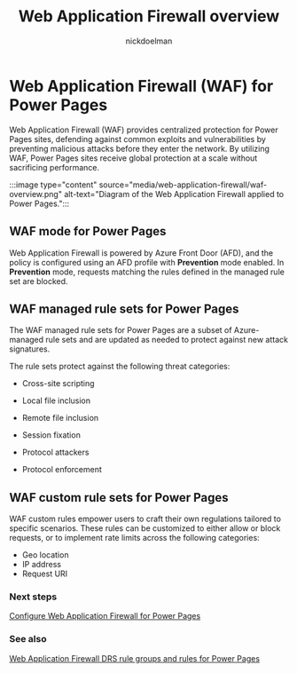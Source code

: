 ﻿---
title: Web Application Firewall overview 
description: Learn about Web Application Firewall for Power Pages.
author: nickdoelman
ms.topic: conceptual
ms.custom: 
ms.date: 04/15/2024
ms.author: kkendrick
ms.reviewer: kkendrick
contributors:
    - nickdoelman
    - ProfessorKendrick
---

# Web Application Firewall (WAF) for Power Pages 

Web Application Firewall (WAF) provides centralized protection for Power Pages sites, defending against common exploits and vulnerabilities by preventing malicious attacks before they enter the network. By utilizing WAF, Power Pages sites receive global protection at a scale without sacrificing performance.

:::image type="content" source="media/web-application-firewall/waf-overview.png" alt-text="Diagram of the Web Application Firewall applied to Power Pages.":::

## WAF mode for Power Pages

Web Application Firewall is powered by Azure Front Door (AFD), and the policy is configured using an AFD profile with **Prevention** mode enabled. In **Prevention** mode, requests matching the rules defined in the managed rule set are blocked.

## WAF managed rule sets for Power Pages

The WAF managed rule sets for Power Pages are a subset of Azure-managed rule sets and are updated as needed to protect against new attack signatures.

The rule sets protect against the following threat categories:

- Cross-site scripting

- Local file inclusion

- Remote file inclusion

- Session fixation

- Protocol attackers

- Protocol enforcement

## WAF custom rule sets for Power Pages

WAF custom rules empower users to craft their own regulations tailored to specific scenarios. These rules can be customized to either allow or block requests, or to implement rate limits across the following categories: 

- Geo location 
- IP address 
- Request URI 

### Next steps

[Configure Web Application Firewall for Power Pages](configure-web-application-firewall.md)

### See also

[Web Application Firewall DRS rule groups and rules for Power Pages](web-application-firewall-rule-groups.md)